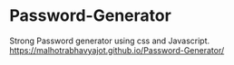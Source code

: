 # Password-Generator

Strong Password generator using css and Javascript.
https://malhotrabhavyajot.github.io/Password-Generator/
